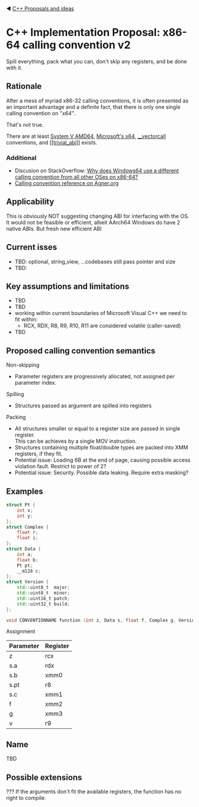 ﻿:arrow_backward: [C++ Proposals and ideas](README.md)

# C++ Implementation Proposal: x86-64 calling convention v2

Spill everything, pack what you can, don't skip any registers, and be done with it.

## Rationale

After a mess of myriad x86-32 calling conventions, 
it is often presented as an important advantage and a definite fact,
that there is only one single calling convention on *"x64"*.

That's not true.

There are at least
[System V AMD64](https://en.wikipedia.org/wiki/X86_calling_conventions?useskin=vector#x86-64_calling_conventions),
[Microsoft's x64](https://learn.microsoft.com/en-us/cpp/build/x64-calling-convention?view=msvc-170),
[__vectorcall](https://learn.microsoft.com/en-us/cpp/cpp/vectorcall?view=msvc-170) conventions,
and [[[trivial_abi]]](https://quuxplusone.github.io/blog/2018/05/02/trivial-abi-101/) exists.

### Additional

* Discusion on StackOverflow: [Why does Windows64 use a different calling convention from all other OSes on x86-64?](https://stackoverflow.com/questions/4429398/why-does-windows64-use-a-different-calling-convention-from-all-other-oses-on-x86)
* [Calling convention reference on Agner.org](https://www.agner.org/optimize/calling_conventions.pdf)

## Applicability

This is obviously NOT suggesting changing ABI for interfacing with the OS.
It would not be feasible or efficient, albeit AArch64 Windows do have 2 native ABIs.
But fresh new efficient ABI

## Current isses

* TBD: optional, string_view, ...codebases still pass pointer and size
* TBD: 

## Key assumptions and limitations

* TBD
* TBD
* working within current boundaries of Microsoft Visual C++ we need to fit within:
   * RCX, RDX, R8, R9, R10, R11 are considered volatile (caller-saved)
* TBD

## Proposed calling convention semantics

Non-skipping
* Parameter registers are progressively allocated, not assigned per parameter index.

Spilling
* Structures passed as argument are spilled into registers

Packing
* All structures smaller or equal to a register size are passed in single register.  
  This can be achieves by a single MOV instruction.
* Structures containing multiple float/double types are packed into XMM registers, if they fit.
* Potential issue: Loading 6B at the end of page, causing possible access violation fault. Restrict to power of 2?
* Potential issue: Security. Possible data leaking. Require extra masking?

## Examples

```cpp
struct Pt {
    int x;
    int y;
};
struct Complex {
    float r;
    float i;
};
struct Data {
    int a;
    float b;
    Pt pt;
    __m128 c;
};
struct Version {
    std::uint8_t  major;
    std::uint8_t  minor;
    std::uint16_t patch;
    std::uint32_t build;
};

void CONVENTIONNAME function (int z, Data s, float f, Complex g, Version v);
```

Assignment

Parameter | Register
-|-
z | rcx
s.a | rdx
s.b | xmm0
s.pt | r8
s.c | xmm1
f | xmm2
g | xmm3
v | r9

## Name

TBD

## Possible extensions

??? If the arguments don't fit the available registers, the function has no right to compile.
